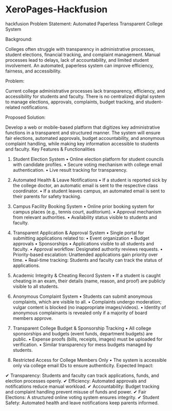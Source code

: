 # XeroPages-Hackfusion
hackfusion
Problem Statement: Automated Paperless Transparent College System

Background:

Colleges often struggle with transparency in administrative processes, student elections, financial tracking, and complaint management. Manual processes lead to delays, lack of accountability, and limited student involvement. An automated, paperless system can improve efficiency, fairness, and accessibility.

Problem:

Current college administrative processes lack transparency, efficiency, and accessibility for students and faculty. There is no centralized digital system to manage elections, approvals, complaints, budget tracking, and student-related notifications.

Proposed Solution:

Develop a web or mobile-based platform that digitizes key administrative functions in a transparent and structured manner. The system will ensure fair elections, automated approvals, budget accountability, and anonymous complaint handling, while making key information accessible to students and faculty.
Key Features & Functionalities

1. Student Election System
	•	Online election platform for student councils with candidate profiles.
	•	Secure voting mechanism with college email authentication.
	•	Live result tracking for transparency.

2. Automated Health & Leave Notifications
	•	If a student is reported sick by the college doctor, an automatic email is sent to the respective class coordinator.
	•	If a student leaves campus, an automated email is sent to their parents for safety tracking.

3. Campus Facility Booking System
	•	Online prior booking system for campus places (e.g., tennis court, auditorium).
	•	Approval mechanism from relevant authorities.
	•	Availability status visible to students and faculty.

4. Transparent Application & Approval System
	•	Single portal for submitting applications related to:
	•	Event organization
	•	Budget approvals
	•	Sponsorships
	•	Applications visible to all students and faculty.
	•	Approval workflow: Designated authority reviews requests.
	•	Priority-based escalation: Unattended applications gain priority over time.
	•	Real-time tracking: Students and faculty can track the status of applications.

5. Academic Integrity & Cheating Record System
	•	If a student is caught cheating in an exam, their details (name, reason, and proof) are publicly visible to all students.

6. Anonymous Complaint System
	•	Students can submit anonymous complaints, which are visible to all.
	•	Complaints undergo moderation; vulgar content is blocked (no inappropriate images/videos).
	•	Identity of anonymous complainants is revealed only if a majority of board members approve.

7. Transparent College Budget & Sponsorship Tracking
	•	All college sponsorships and budgets (event funds, department budgets) are public.
	•	Expense proofs (bills, receipts, images) must be uploaded for verification.
	•	Similar transparency for mess budgets managed by students.

8. Restricted Access for College Members Only
	•	The system is accessible only via college email IDs to ensure authenticity.
Expected Impact:

✔ Transparency: Students and faculty can track applications, funds, and election processes openly.
✔ Efficiency: Automated approvals and notifications reduce manual workload.
✔ Accountability: Budget tracking and complaint handling prevent misuse of funds and power.
✔ Fair Elections: A structured online voting system ensures integrity.
✔ Student Safety: Automated health and leave notifications keep parents informed.
